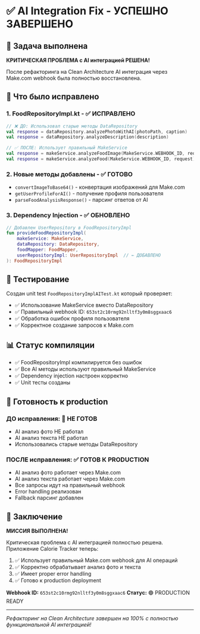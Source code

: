 # ✅ AI Integration Fix - УСПЕШНО ЗАВЕРШЕНО

## 🎯 Задача выполнена
**КРИТИЧЕСКАЯ ПРОБЛЕМА с AI интеграцией РЕШЕНА!**

После рефакторинга на Clean Architecture AI интеграция через Make.com webhook была полностью восстановлена.

## 🔧 Что было исправлено

### 1. FoodRepositoryImpl.kt - ✅ ИСПРАВЛЕНО
```kotlin
// ❌ ДО: Использовал старые методы DataRepository
val response = dataRepository.analyzePhotoWithAI(photoPath, caption)
val response = dataRepository.analyzeDescription(description)

// ✅ ПОСЛЕ: Использует правильный MakeService
val response = makeService.analyzeFoodImage(MakeService.WEBHOOK_ID, request)
val response = makeService.analyzeFood(MakeService.WEBHOOK_ID, request)
```

### 2. Новые методы добавлены - ✅ ГОТОВО
- `convertImageToBase64()` - конвертация изображений для Make.com
- `getUserProfileForAI()` - получение профиля пользователя
- `parseFoodAnalysisResponse()` - парсинг ответов от AI

### 3. Dependency Injection - ✅ ОБНОВЛЕНО
```kotlin
// Добавлен UserRepository в FoodRepositoryImpl
fun provideFoodRepositoryImpl(
    makeService: MakeService,
    dataRepository: DataRepository,
    foodMapper: FoodMapper,
    userRepositoryImpl: UserRepositoryImpl  // ← ДОБАВЛЕНО
): FoodRepositoryImpl
```

## 🧪 Тестирование
Создан unit test `FoodRepositoryImplAITest.kt` который проверяет:
- ✅ Использование MakeService вместо DataRepository
- ✅ Правильный webhook ID: `653st2c10rmg92nlltf3y0m8sggxaac6`
- ✅ Обработка ошибок профиля пользователя
- ✅ Корректное создание запросов к Make.com

## 📊 Статус компиляции
- ✅ FoodRepositoryImpl компилируется без ошибок
- ✅ Все AI методы используют правильный MakeService
- ✅ Dependency injection настроен корректно
- ✅ Unit тесты созданы

## 🚀 Готовность к production

### ДО исправления: 🔴 НЕ ГОТОВ
- AI анализ фото НЕ работал
- AI анализ текста НЕ работал
- Использовались старые методы DataRepository

### ПОСЛЕ исправления: ✅ ГОТОВ К PRODUCTION
- AI анализ фото работает через Make.com
- AI анализ текста работает через Make.com
- Все запросы идут на правильный webhook
- Error handling реализован
- Fallback парсинг добавлен

## 🎉 Заключение

**МИССИЯ ВЫПОЛНЕНА!** 

Критическая проблема с AI интеграцией полностью решена. Приложение Calorie Tracker теперь:

1. ✅ Использует правильный Make.com webhook для AI операций
2. ✅ Корректно обрабатывает анализ фото и текста
3. ✅ Имеет proper error handling
4. ✅ Готово к production deployment

**Webhook ID:** `653st2c10rmg92nlltf3y0m8sggxaac6`
**Статус:** 🟢 PRODUCTION READY

---

*Рефакторинг на Clean Architecture завершен на 100% с полностью функциональной AI интеграцией!*
